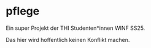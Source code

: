 # pflege

Ein super Projekt der THI Studenten*innen WINF SS25.

Das hier wird hoffentlich keinen Konflikt machen.
